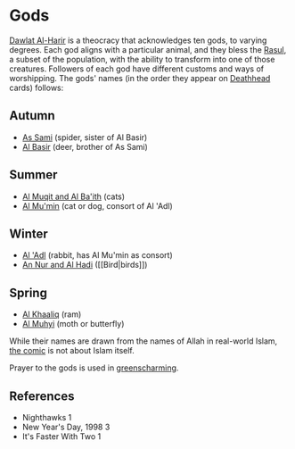 # Gods
[Dawlat Al-Harir](wiki/Location/Dawlat%20Al-Harir.md) is a theocracy that acknowledges ten gods, to varying degrees. Each god aligns with a particular animal, and they bless the [Rasul](wiki/Person/Group/Rasul.md), a subset of the population, with the ability to transform into one of those creatures. Followers of each god have different customs and ways of worshipping. The gods' names (in the order they appear on [Deathhead](wiki/Culture/Deathhead.md) cards) follows:
## Autumn
- [As Sami](wiki/Culture/Deity/As%20Sami.md) (spider, sister of Al Basir)
- [Al Basir](wiki/Culture/Deity/Al%20Basir.md) (deer, brother of As Sami)
## Summer
- [Al Muqit and Al Ba'ith](wiki/Culture/Deity/Al%20Muqit%20and%20Al%20Baith.md) (cats)
- [Al Mu'min](wiki/Culture/Deity/Al%20Mumin.md) (cat or dog, consort of Al 'Adl)
## Winter
- [Al 'Adl](wiki/Culture/Deity/Al%20Adl.md) (rabbit, has Al Mu'min as consort)
- [An Nur and Al Hadi](wiki/Culture/Deity/An%20Nur%20and%20Al%20Hadi.md) ([[Bird|birds]])
## Spring
- [Al Khaaliq](wiki/Culture/Deity/Al%20Khaaliq.md) (ram)
- [Al Muhyi](wiki/Culture/Deity/Al%20Muhyi.md) (moth or butterfly)

While their names are drawn from the names of Allah in real-world Islam, [the comic](wiki/README.md) is not about Islam itself.

Prayer to the gods is used in [greenscharming](wiki/greenscharming.md).

## References
- Nighthawks 1
- New Year's Day, 1998 3
- It's Faster With Two 1
